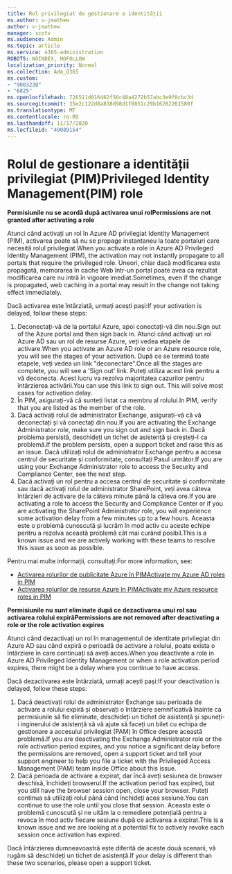 ```yaml
---
title: Rol privilegiat de gestionare a identității
ms.author: v-jmathew
author: v-jmathew
manager: scotv
ms.audience: Admin
ms.topic: article
ms.service: o365-administration
ROBOTS: NOINDEX, NOFOLLOW
localization_priority: Normal
ms.collection: Adm_O365
ms.custom:
- "9003230"
- "6825"
ms.openlocfilehash: 726511d016462f56c48a4272b57abc3e9f0cbc3d
ms.sourcegitcommit: 35e2c122d8a838d98d1f0851c29b16282261580f
ms.translationtype: MT
ms.contentlocale: ro-RO
ms.lasthandoff: 11/17/2020
ms.locfileid: "49089154"
---
```

# <a name="privileged-identity-managementpim-role"></a><span data-ttu-id="89ed1-102">Rolul de gestionare a identității privilegiat (PIM)</span><span class="sxs-lookup"><span data-stu-id="89ed1-102">Privileged Identity Management(PIM) role</span></span>

<span data-ttu-id="89ed1-103">**Permisiunile nu se acordă după activarea unui rol**</span><span class="sxs-lookup"><span data-stu-id="89ed1-103">**Permissions are not granted after activating a role**</span></span>

<span data-ttu-id="89ed1-104">Atunci când activați un rol în Azure AD privilegiat Identity Management (PIM), activarea poate să nu se propage instantaneu la toate portaluri care necesită rolul privilegiat.</span><span class="sxs-lookup"><span data-stu-id="89ed1-104">When you activate a role in Azure AD Privileged Identity Management (PIM), the activation may not instantly propagate to all portals that require the privileged role.</span></span> <span data-ttu-id="89ed1-105">Uneori, chiar dacă modificarea este propagată, memorarea în cache Web într-un portal poate avea ca rezultat modificarea care nu intră în vigoare imediat.</span><span class="sxs-lookup"><span data-stu-id="89ed1-105">Sometimes, even if the change is propagated, web caching in a portal may result in the change not taking effect immediately.</span></span>

<span data-ttu-id="89ed1-106">Dacă activarea este întârziată, urmați acești pași:</span><span class="sxs-lookup"><span data-stu-id="89ed1-106">If your activation is delayed, follow these steps:</span></span>

1. <span data-ttu-id="89ed1-107">Deconectați-vă de la portalul Azure, apoi conectați-vă din nou.</span><span class="sxs-lookup"><span data-stu-id="89ed1-107">Sign out of the Azure portal and then sign back in.</span></span> <span data-ttu-id="89ed1-108">Atunci când activați un rol Azure AD sau un rol de resurse Azure, veți vedea etapele de activare.</span><span class="sxs-lookup"><span data-stu-id="89ed1-108">When you activate an Azure AD role or an Azure resource role, you will see the stages of your activation.</span></span> <span data-ttu-id="89ed1-109">După ce se termină toate etapele, veți vedea un link "deconectare".</span><span class="sxs-lookup"><span data-stu-id="89ed1-109">Once all the stages are complete, you will see a 'Sign out' link.</span></span> <span data-ttu-id="89ed1-110">Puteți utiliza acest link pentru a vă deconecta. Acest lucru va rezolva majoritatea cazurilor pentru întârzierea activării.</span><span class="sxs-lookup"><span data-stu-id="89ed1-110">You can use this link to sign out. This will solve most cases for activation delay.</span></span>
2. <span data-ttu-id="89ed1-111">În PIM, asigurați-vă că sunteți listat ca membru al rolului.</span><span class="sxs-lookup"><span data-stu-id="89ed1-111">In PIM, verify that you are listed as the member of the role.</span></span>
3. <span data-ttu-id="89ed1-112">Dacă activați rolul de administrator Exchange, asigurați-vă că vă deconectați și vă conectați din nou.</span><span class="sxs-lookup"><span data-stu-id="89ed1-112">If you are activating the Exchange Administrator role, make sure you sign out and sign back in.</span></span> <span data-ttu-id="89ed1-113">Dacă problema persistă, deschideți un tichet de asistență și creșteți-l ca problemă.</span><span class="sxs-lookup"><span data-stu-id="89ed1-113">If the problem persists, open a support ticket and raise this as an issue.</span></span> <span data-ttu-id="89ed1-114">Dacă utilizați rolul de administrator Exchange pentru a accesa centrul de securitate și conformitate, consultați Pasul următor.</span><span class="sxs-lookup"><span data-stu-id="89ed1-114">If you are using your Exchange Administrator role to access the Security and Compliance Center, see the next step.</span></span>
4. <span data-ttu-id="89ed1-115">Dacă activați un rol pentru a accesa centrul de securitate și conformitate sau dacă activați rolul de administrator SharePoint, veți avea câteva întârzieri de activare de la câteva minute până la câteva ore.</span><span class="sxs-lookup"><span data-stu-id="89ed1-115">If you are activating a role to access the Security and Compliance Center or if you are activating the SharePoint Administrator role, you will experience some activation delay from a few minutes up to a few hours.</span></span> <span data-ttu-id="89ed1-116">Aceasta este o problemă cunoscută și lucrăm în mod activ cu aceste echipe pentru a rezolva această problemă cât mai curând posibil.</span><span class="sxs-lookup"><span data-stu-id="89ed1-116">This is a known issue and we are actively working with these teams to resolve this issue as soon as possible.</span></span>

<span data-ttu-id="89ed1-117">Pentru mai multe informații, consultați:</span><span class="sxs-lookup"><span data-stu-id="89ed1-117">For more information, see:</span></span>

- [<span data-ttu-id="89ed1-118">Activarea rolurilor de publicitate Azure în PIM</span><span class="sxs-lookup"><span data-stu-id="89ed1-118">Activate my Azure AD roles in PIM</span></span>](https://docs.microsoft.com/azure/active-directory/privileged-identity-management/pim-how-to-activate-role?WT.mc_id=Portal-Microsoft_Azure_Support "https://docs.microsoft.com/azure/active-directory/privileged-identity-management/pim-how-to-activate-role?wt.mc_id=portal-microsoft_azure_support")
- [<span data-ttu-id="89ed1-119">Activarea rolurilor de resurse Azure în PIM</span><span class="sxs-lookup"><span data-stu-id="89ed1-119">Activate my Azure resource roles in PIM</span></span>](https://docs.microsoft.com/azure/active-directory/privileged-identity-management/pim-resource-roles-activate-your-roles?WT.mc_id=Portal-Microsoft_Azure_Support "https://docs.microsoft.com/azure/active-directory/privileged-identity-management/pim-resource-roles-activate-your-roles?wt.mc_id=portal-microsoft_azure_support")

<span data-ttu-id="89ed1-120">**Permisiunile nu sunt eliminate după ce dezactivarea unui rol sau activarea rolului expiră**</span><span class="sxs-lookup"><span data-stu-id="89ed1-120">**Permissions are not removed after deactivating a role or the role activation expires**</span></span>

<span data-ttu-id="89ed1-121">Atunci când dezactivați un rol în managementul de identitate privilegiat din Azure AD sau când expiră o perioadă de activare a rolului, poate exista o întârziere în care continuați să aveți acces.</span><span class="sxs-lookup"><span data-stu-id="89ed1-121">When you deactivate a role in Azure AD Privileged Identity Management or when a role activation period expires, there might be a delay where you continue to have access.</span></span>

<span data-ttu-id="89ed1-122">Dacă dezactivarea este întârziată, urmați acești pași:</span><span class="sxs-lookup"><span data-stu-id="89ed1-122">If your deactivation is delayed, follow these steps:</span></span>

1. <span data-ttu-id="89ed1-123">Dacă deactivați rolul de administrator Exchange sau perioada de activare a rolului expiră și observați o întârziere semnificativă înainte ca permisiunile să fie eliminate, deschideți un tichet de asistență și spuneți-i inginerului de asistență să vă ajute să faceți un bilet cu echipa de gestionare a accesului privilegiat (PAM) în Office despre această problemă.</span><span class="sxs-lookup"><span data-stu-id="89ed1-123">If you are deactivating the Exchange Administrator role or the role activation period expires, and you notice a significant delay before the permissions are removed, open a support ticket and tell your support engineer to help you file a ticket with the Privileged Access Management (PAM) team inside Office about this issue.</span></span>
2. <span data-ttu-id="89ed1-124">Dacă perioada de activare a expirat, dar încă aveți sesiunea de browser deschisă, închideți browserul.</span><span class="sxs-lookup"><span data-stu-id="89ed1-124">If the activation period has expired, but you still have the browser session open, close your browser.</span></span> <span data-ttu-id="89ed1-125">Puteți continua să utilizați rolul până când închideți acea sesiune.</span><span class="sxs-lookup"><span data-stu-id="89ed1-125">You can continue to use the role until you close that session.</span></span> <span data-ttu-id="89ed1-126">Aceasta este o problemă cunoscută și ne uităm la o remediere potențială pentru a revoca în mod activ fiecare sesiune după ce activarea a expirat.</span><span class="sxs-lookup"><span data-stu-id="89ed1-126">This is a known issue and we are looking at a potential fix to actively revoke each session once activation has expired.</span></span>

<span data-ttu-id="89ed1-127">Dacă întârzierea dumneavoastră este diferită de aceste două scenarii, vă rugăm să deschideți un tichet de asistență.</span><span class="sxs-lookup"><span data-stu-id="89ed1-127">If your delay is different than these two scenarios, please open a support ticket.</span></span>
